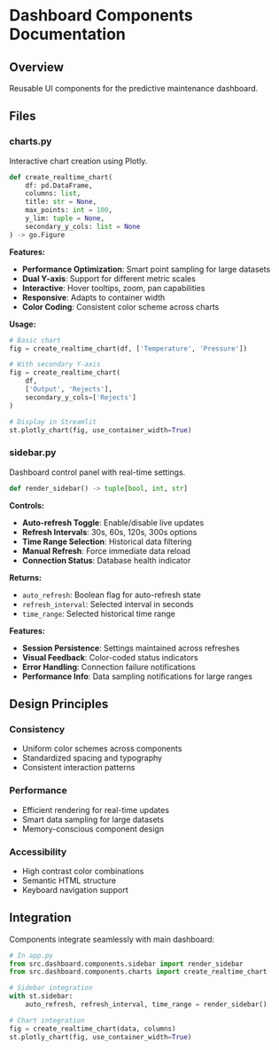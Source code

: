 # Dashboard Components Documentation

## Overview

Reusable UI components for the predictive maintenance dashboard.

## Files

### charts.py

Interactive chart creation using Plotly.

```python
def create_realtime_chart(
    df: pd.DataFrame,
    columns: list,
    title: str = None,
    max_points: int = 100,
    y_lim: tuple = None,
    secondary_y_cols: list = None
) -> go.Figure
```

**Features:**

- **Performance Optimization**: Smart point sampling for large datasets
- **Dual Y-axis**: Support for different metric scales
- **Interactive**: Hover tooltips, zoom, pan capabilities
- **Responsive**: Adapts to container width
- **Color Coding**: Consistent color scheme across charts

**Usage:**

```python
# Basic chart
fig = create_realtime_chart(df, ['Temperature', 'Pressure'])

# With secondary Y-axis
fig = create_realtime_chart(
    df,
    ['Output', 'Rejects'],
    secondary_y_cols=['Rejects']
)

# Display in Streamlit
st.plotly_chart(fig, use_container_width=True)
```

### sidebar.py

Dashboard control panel with real-time settings.

```python
def render_sidebar() -> tuple[bool, int, str]
```

**Controls:**

- **Auto-refresh Toggle**: Enable/disable live updates
- **Refresh Intervals**: 30s, 60s, 120s, 300s options
- **Time Range Selection**: Historical data filtering
- **Manual Refresh**: Force immediate data reload
- **Connection Status**: Database health indicator

**Returns:**

- `auto_refresh`: Boolean flag for auto-refresh state
- `refresh_interval`: Selected interval in seconds
- `time_range`: Selected historical time range

**Features:**

- **Session Persistence**: Settings maintained across refreshes
- **Visual Feedback**: Color-coded status indicators
- **Error Handling**: Connection failure notifications
- **Performance Info**: Data sampling notifications for large ranges

## Design Principles

### Consistency

- Uniform color schemes across components
- Standardized spacing and typography
- Consistent interaction patterns

### Performance

- Efficient rendering for real-time updates
- Smart data sampling for large datasets
- Memory-conscious component design

### Accessibility

- High contrast color combinations
- Semantic HTML structure
- Keyboard navigation support

## Integration

Components integrate seamlessly with main dashboard:

```python
# In app.py
from src.dashboard.components.sidebar import render_sidebar
from src.dashboard.components.charts import create_realtime_chart

# Sidebar integration
with st.sidebar:
    auto_refresh, refresh_interval, time_range = render_sidebar()

# Chart integration
fig = create_realtime_chart(data, columns)
st.plotly_chart(fig, use_container_width=True)
```
